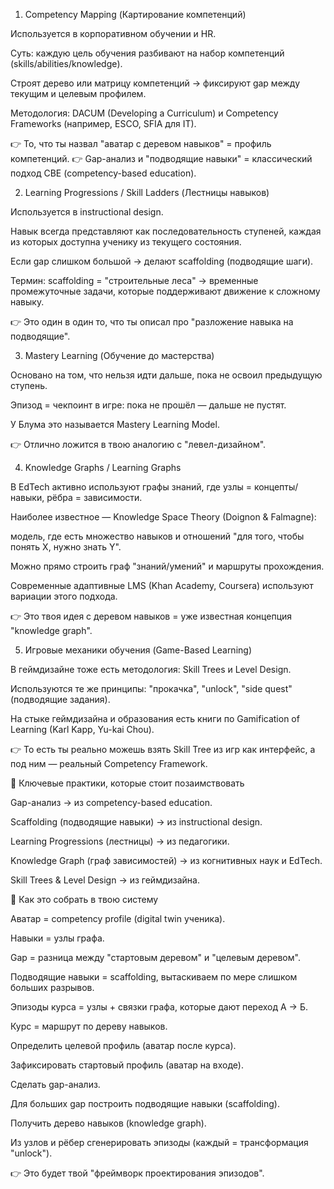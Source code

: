 1. Competency Mapping (Картирование компетенций)

Используется в корпоративном обучении и HR.

Суть: каждую цель обучения разбивают на набор компетенций (skills/abilities/knowledge).

Строят дерево или матрицу компетенций → фиксируют gap между текущим и целевым профилем.

Методология: DACUM (Developing a Curriculum) и Competency Frameworks (например, ESCO, SFIA для IT).

👉 То, что ты назвал "аватар с деревом навыков" = профиль компетенций.
👉 Gap-анализ и "подводящие навыки" = классический подход CBE (competency-based education).

2. Learning Progressions / Skill Ladders (Лестницы навыков)

Используется в instructional design.

Навык всегда представляют как последовательность ступеней, каждая из которых доступна ученику из текущего состояния.

Если gap слишком большой → делают scaffolding (подводящие шаги).

Термин: scaffolding = "строительные леса" → временные промежуточные задачи, которые поддерживают движение к сложному навыку.

👉 Это один в один то, что ты описал про "разложение навыка на подводящие".

3. Mastery Learning (Обучение до мастерства)

Основано на том, что нельзя идти дальше, пока не освоил предыдущую ступень.

Эпизод = чекпоинт в игре: пока не прошёл — дальше не пустят.

У Блума это называется Mastery Learning Model.

👉 Отлично ложится в твою аналогию с "левел-дизайном".

4. Knowledge Graphs / Learning Graphs

В EdTech активно используют графы знаний, где узлы = концепты/навыки, рёбра = зависимости.

Наиболее известное — Knowledge Space Theory (Doignon & Falmagne):

модель, где есть множество навыков и отношений "для того, чтобы понять X, нужно знать Y".

Можно прямо строить граф "знаний/умений" и маршруты прохождения.

Современные адаптивные LMS (Khan Academy, Coursera) используют вариации этого подхода.

👉 Это твоя идея с деревом навыков = уже известная концепция "knowledge graph".

5. Игровые механики обучения (Game-Based Learning)

В геймдизайне тоже есть методология: Skill Trees и Level Design.

Используются те же принципы: "прокачка", "unlock", "side quest" (подводящие задания).

На стыке геймдизайна и образования есть книги по Gamification of Learning (Karl Kapp, Yu-kai Chou).

👉 То есть ты реально можешь взять Skill Tree из игр как интерфейс, а под ним — реальный Competency Framework.

🔑 Ключевые практики, которые стоит позаимствовать

Gap-анализ → из competency-based education.

Scaffolding (подводящие навыки) → из instructional design.

Learning Progressions (лестницы) → из педагогики.

Knowledge Graph (граф зависимостей) → из когнитивных наук и EdTech.

Skill Trees & Level Design → из геймдизайна.

🚀 Как это собрать в твою систему

Аватар = competency profile (digital twin ученика).

Навыки = узлы графа.

Gap = разница между "стартовым деревом" и "целевым деревом".

Подводящие навыки = scaffolding, вытаскиваем по мере слишком больших разрывов.

Эпизоды курса = узлы + связки графа, которые дают переход А → Б.

Курс = маршрут по дереву навыков.

Определить целевой профиль (аватар после курса).

Зафиксировать стартовый профиль (аватар на входе).

Сделать gap-анализ.

Для больших gap построить подводящие навыки (scaffolding).

Получить дерево навыков (knowledge graph).

Из узлов и рёбер сгенерировать эпизоды (каждый = трансформация "unlock").

👉 Это будет твой "фреймворк проектирования эпизодов".
